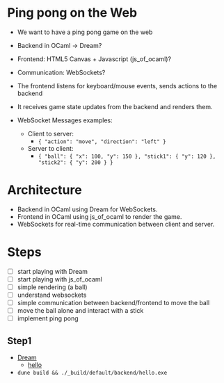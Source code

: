 # Ping pong on the Web

- We want to have a ping pong game on the web
- Backend in OCaml -> Dream?
- Frontend: HTML5 Canvas + Javascript (js_of_ocaml)?
- Communication: WebSockets? 

- The frontend listens for keyboard/mouse events, sends actions to the backend
- It receives game state updates from the backend and renders them.

- WebSocket Messages examples:
  - Client to server:
    - `{ "action": "move", "direction": "left" }`
  - Server to client:
    - `{ "ball": { "x": 100, "y": 150 }, "stick1": { "y": 120 }, "stick2": { "y": 200 } }`

# Architecture

- Backend in OCaml using Dream for WebSockets.
- Frontend in OCaml using js_of_ocaml to render the game.
- WebSockets for real-time communication between client and server.

# Steps

- [ ] start playing with Dream
- [ ] start playing with js_of_ocaml
- [ ] simple rendering (a ball)
- [ ] understand websockets
- [ ] simple communication between backend/frontend to move the ball
- [ ] move the ball alone and interact with a stick
- [ ] implement ping pong

## Step1

- [Dream](https://aantron.github.io/dream/)
  - [hello](https://aantron.github.io/dream/)
- `dune build && ./_build/default/backend/hello.exe`
